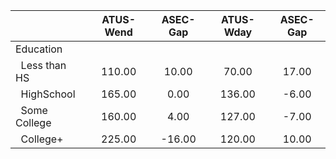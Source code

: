 
|                      |    ATUS-Wend |     ASEC-Gap |    ATUS-Wday |     ASEC-Gap |
| -------------------- | :----------: | :----------: | :----------: | :----------: |
| Education            |              |              |              |              |
| &nbsp;&nbsp;Less than HS |       110.00 |        10.00 |        70.00 |        17.00 |
| &nbsp;&nbsp;HighSchool |       165.00 |         0.00 |       136.00 |        -6.00 |
| &nbsp;&nbsp;Some College |       160.00 |         4.00 |       127.00 |        -7.00 |
| &nbsp;&nbsp;College+ |       225.00 |       -16.00 |       120.00 |        10.00 |

